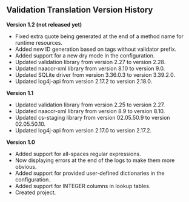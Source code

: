 ## Validation Translation Version History

**Version 1.2 (not released yet)**

- Fixed extra quote being generated at the end of a method name for runtime resources.
- Added new ID generation based on tags without validator prefix.
- Added support for a new dry mode in the configuration.
- Updated validation library from version 2.27 to version 2.28.
- Updated naaccr-xml library from version 8.10 to version 9.0.
- Updated SQLite driver from version 3.36.0.3 to version 3.39.2.0.
- Updated log4j-api from version 2.17.2 to version 2.18.0.

**Version 1.1**

- Updated validation library from version 2.25 to version 2.27.
- Updated naaccr-xml library from version 8.9 to version 8.10.
- Updated cs-staging library from version 02.05.50.9 to version 02.05.50.10.
- Updated log4j-api from version 2.17.0 to version 2.17.2.

**Version 1.0**

- Added support for all-spaces regular expressions.
- Now displaying errors at the end of the logs to make them more obvious.
- Added support for provided user-defined dictionaries in the configuration.
- Added support for INTEGER columns in lookup tables.
- Created project.
